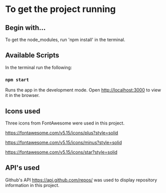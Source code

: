 # To get the project running

## Begin with...

To get the node_modules, run 'npm install' in the terminal.

## Available Scripts

In the terminal run the following:

### `npm start`

Runs the app in the development mode.
Open [http://localhost:3000](http://localhost:3000) to view it in the browser.

## Icons used

Three icons from FontAwesome were used in this project.

https://fontawesome.com/v5.15/icons/plus?style=solid

https://fontawesome.com/v5.15/icons/minus?style=solid

https://fontawesome.com/v5.15/icons/star?style=solid

## API's used

Github's API https://api.github.com/repos/ was used to display repository information in this project.

